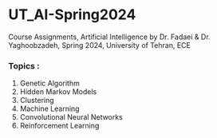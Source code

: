 # UT_AI-Spring2024
Course Assignments, Artificial Intelligence by Dr. Fadaei &amp; Dr. Yaghoobzadeh, Spring 2024, University of Tehran, ECE
### __Topics :__
1. Genetic Algorithm
2. Hidden Markov Models
3. Clustering
4. Machine Learning
5. Convolutional Neural Networks
6. Reinforcement Learning
